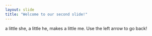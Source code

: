 ```yaml
---
layout: slide
title: "Welcome to our second slide!"
---
```

a little she, a little he, makes a little me.
Use the left arrow to go back!
